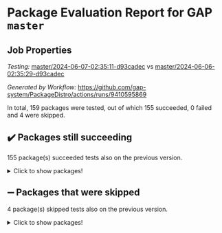 # Package Evaluation Report for GAP `master`

## Job Properties

*Testing:* [master/2024-06-07-02:35:11-d93cadec](https://github.com/gap-system/PackageDistro/blob/data/reports/master/2024-06-07-02:35:11-d93cadec) vs [master/2024-06-06-02:35:29-d93cadec](https://github.com/gap-system/PackageDistro/blob/data/reports/master/2024-06-06-02:35:29-d93cadec)

*Generated by Workflow:* https://github.com/gap-system/PackageDistro/actions/runs/9410595869

In total, 159 packages were tested, out of which 155 succeeded, 0 failed and 4 were skipped.

## :heavy_check_mark: Packages still succeeding

155 package(s) succeeded tests also on the previous version.
<details><summary>Click to show packages!</summary>

- 4ti2interface 2023.02-04 [(success)](https://github.com/gap-system/PackageDistro/actions/runs/9410595869/job/25922702924)
- ace 5.6.2 [(success)](https://github.com/gap-system/PackageDistro/actions/runs/9410595869/job/25922703127)
- aclib 1.3.2 [(success)](https://github.com/gap-system/PackageDistro/actions/runs/9410595869/job/25922703284)
- agt 0.3.1 [(success)](https://github.com/gap-system/PackageDistro/actions/runs/9410595869/job/25922703445)
- alnuth 3.2.1 [(success)](https://github.com/gap-system/PackageDistro/actions/runs/9410595869/job/25922703589)
- anupq 3.3.0 [(success)](https://github.com/gap-system/PackageDistro/actions/runs/9410595869/job/25922703736)
- atlasrep 2.1.8 [(success)](https://github.com/gap-system/PackageDistro/actions/runs/9410595869/job/25922703916)
- autodoc 2023.06.19 [(success)](https://github.com/gap-system/PackageDistro/actions/runs/9410595869/job/25922704072)
- automata 1.15 [(success)](https://github.com/gap-system/PackageDistro/actions/runs/9410595869/job/25922704304)
- automgrp 1.3.2 [(success)](https://github.com/gap-system/PackageDistro/actions/runs/9410595869/job/25922706562)
- autpgrp 1.11 [(success)](https://github.com/gap-system/PackageDistro/actions/runs/9410595869/job/25922706985)
- cap 2024.04-01 [(success)](https://github.com/gap-system/PackageDistro/actions/runs/9410595869/job/25922707295)
- caratinterface 2.3.6 [(success)](https://github.com/gap-system/PackageDistro/actions/runs/9410595869/job/25922708264)
- cddinterface 2022.11.01 [(success)](https://github.com/gap-system/PackageDistro/actions/runs/9410595869/job/25922709108)
- circle 1.6.6 [(success)](https://github.com/gap-system/PackageDistro/actions/runs/9410595869/job/25922709259)
- classicpres 1.22 [(success)](https://github.com/gap-system/PackageDistro/actions/runs/9410595869/job/25922709416)
- cohomolo 1.6.11 [(success)](https://github.com/gap-system/PackageDistro/actions/runs/9410595869/job/25922709541)
- congruence 1.2.6 [(success)](https://github.com/gap-system/PackageDistro/actions/runs/9410595869/job/25922709674)
- corelg 1.56 [(success)](https://github.com/gap-system/PackageDistro/actions/runs/9410595869/job/25922709827)
- crime 1.6 [(success)](https://github.com/gap-system/PackageDistro/actions/runs/9410595869/job/25922709961)
- crisp 1.4.6 [(success)](https://github.com/gap-system/PackageDistro/actions/runs/9410595869/job/25922710104)
- crypting 0.10.4 [(success)](https://github.com/gap-system/PackageDistro/actions/runs/9410595869/job/25922710251)
- cryst 4.1.27 [(success)](https://github.com/gap-system/PackageDistro/actions/runs/9410595869/job/25922710395)
- crystcat 1.1.10 [(success)](https://github.com/gap-system/PackageDistro/actions/runs/9410595869/job/25922710533)
- ctbllib 1.3.9 [(success)](https://github.com/gap-system/PackageDistro/actions/runs/9410595869/job/25922710673)
- cubefree 1.19 [(success)](https://github.com/gap-system/PackageDistro/actions/runs/9410595869/job/25922710814)
- curlinterface 2.3.2 [(success)](https://github.com/gap-system/PackageDistro/actions/runs/9410595869/job/25922710953)
- cvec 2.8.1 [(success)](https://github.com/gap-system/PackageDistro/actions/runs/9410595869/job/25922711086)
- datastructures 0.3.0 [(success)](https://github.com/gap-system/PackageDistro/actions/runs/9410595869/job/25922711200)
- deepthought 1.0.6 [(success)](https://github.com/gap-system/PackageDistro/actions/runs/9410595869/job/25922711336)
- design 1.8 [(success)](https://github.com/gap-system/PackageDistro/actions/runs/9410595869/job/25922711447)
- difsets 2.3.1 [(success)](https://github.com/gap-system/PackageDistro/actions/runs/9410595869/job/25922711552)
- digraphs 1.7.1 [(success)](https://github.com/gap-system/PackageDistro/actions/runs/9410595869/job/25922711673)
- edim 1.3.8 [(success)](https://github.com/gap-system/PackageDistro/actions/runs/9410595869/job/25922711797)
- example 4.3.4 [(success)](https://github.com/gap-system/PackageDistro/actions/runs/9410595869/job/25922711928)
- examplesforhomalg 2023.10-01 [(success)](https://github.com/gap-system/PackageDistro/actions/runs/9410595869/job/25922712080)
- factint 1.6.3 [(success)](https://github.com/gap-system/PackageDistro/actions/runs/9410595869/job/25922712194)
- ferret 1.0.11 [(success)](https://github.com/gap-system/PackageDistro/actions/runs/9410595869/job/25922712326)
- fga 1.5.0 [(success)](https://github.com/gap-system/PackageDistro/actions/runs/9410595869/job/25922712463)
- fining 1.5.6 [(success)](https://github.com/gap-system/PackageDistro/actions/runs/9410595869/job/25922712585)
- float 1.0.4 [(success)](https://github.com/gap-system/PackageDistro/actions/runs/9410595869/job/25922712703)
- format 1.4.4 [(success)](https://github.com/gap-system/PackageDistro/actions/runs/9410595869/job/25922712839)
- forms 1.2.11 [(success)](https://github.com/gap-system/PackageDistro/actions/runs/9410595869/job/25922712974)
- fplsa 1.2.6 [(success)](https://github.com/gap-system/PackageDistro/actions/runs/9410595869/job/25922713096)
- fr 2.4.13 [(success)](https://github.com/gap-system/PackageDistro/actions/runs/9410595869/job/25922713231)
- francy 2.0.3 [(success)](https://github.com/gap-system/PackageDistro/actions/runs/9410595869/job/25922713386)
- fwtree 1.3 [(success)](https://github.com/gap-system/PackageDistro/actions/runs/9410595869/job/25922713496)
- gapdoc 1.6.7 [(success)](https://github.com/gap-system/PackageDistro/actions/runs/9410595869/job/25922713610)
- gauss 2023.02-04 [(success)](https://github.com/gap-system/PackageDistro/actions/runs/9410595869/job/25922713731)
- gaussforhomalg 2023.11-01 [(success)](https://github.com/gap-system/PackageDistro/actions/runs/9410595869/job/25922713847)
- gbnp 1.0.5 [(success)](https://github.com/gap-system/PackageDistro/actions/runs/9410595869/job/25922713954)
- generalizedmorphismsforcap 2024.04-01 [(success)](https://github.com/gap-system/PackageDistro/actions/runs/9410595869/job/25922714074)
- genss 1.6.8 [(success)](https://github.com/gap-system/PackageDistro/actions/runs/9410595869/job/25922714192)
- gradedmodules 2024.01-01 [(success)](https://github.com/gap-system/PackageDistro/actions/runs/9410595869/job/25922714300)
- gradedringforhomalg 2023.08-01 [(success)](https://github.com/gap-system/PackageDistro/actions/runs/9410595869/job/25922714465)
- grape 4.9.0 [(success)](https://github.com/gap-system/PackageDistro/actions/runs/9410595869/job/25922714601)
- groupoids 1.74 [(success)](https://github.com/gap-system/PackageDistro/actions/runs/9410595869/job/25922714756)
- grpconst 2.6.5 [(success)](https://github.com/gap-system/PackageDistro/actions/runs/9410595869/job/25922714872)
- guarana 0.96.3 [(success)](https://github.com/gap-system/PackageDistro/actions/runs/9410595869/job/25922714992)
- guava 3.19 [(success)](https://github.com/gap-system/PackageDistro/actions/runs/9410595869/job/25922715148)
- hap 1.62 [(success)](https://github.com/gap-system/PackageDistro/actions/runs/9410595869/job/25922715324)
- hapcryst 0.1.15 [(success)](https://github.com/gap-system/PackageDistro/actions/runs/9410595869/job/25922715482)
- hecke 1.5.3 [(success)](https://github.com/gap-system/PackageDistro/actions/runs/9410595869/job/25922715661)
- help 4.0 [(success)](https://github.com/gap-system/PackageDistro/actions/runs/9410595869/job/25922715851)
- homalg 2024.01-01 [(success)](https://github.com/gap-system/PackageDistro/actions/runs/9410595869/job/25922715993)
- homalgtocas 2023.11-01 [(success)](https://github.com/gap-system/PackageDistro/actions/runs/9410595869/job/25922716144)
- idrel 2.47 [(success)](https://github.com/gap-system/PackageDistro/actions/runs/9410595869/job/25922716289)
- images 1.3.2 [(success)](https://github.com/gap-system/PackageDistro/actions/runs/9410595869/job/25922716413)
- intpic 0.3.0 [(success)](https://github.com/gap-system/PackageDistro/actions/runs/9410595869/job/25922716564)
- io 4.8.2 [(success)](https://github.com/gap-system/PackageDistro/actions/runs/9410595869/job/25922716699)
- io_forhomalg 2023.02-04 [(success)](https://github.com/gap-system/PackageDistro/actions/runs/9410595869/job/25922716815)
- irredsol 1.4.4 [(success)](https://github.com/gap-system/PackageDistro/actions/runs/9410595869/job/25922716978)
- json 2.2.1 [(success)](https://github.com/gap-system/PackageDistro/actions/runs/9410595869/job/25922717130)
- jupyterkernel 1.5.0 [(success)](https://github.com/gap-system/PackageDistro/actions/runs/9410595869/job/25922717264)
- jupyterviz 1.5.6 [(success)](https://github.com/gap-system/PackageDistro/actions/runs/9410595869/job/25922717426)
- kan 1.37 [(success)](https://github.com/gap-system/PackageDistro/actions/runs/9410595869/job/25922717540)
- kbmag 1.5.11 [(success)](https://github.com/gap-system/PackageDistro/actions/runs/9410595869/job/25922717676)
- laguna 3.9.6 [(success)](https://github.com/gap-system/PackageDistro/actions/runs/9410595869/job/25922717793)
- liealgdb 2.2.1 [(success)](https://github.com/gap-system/PackageDistro/actions/runs/9410595869/job/25922717914)
- liepring 2.8 [(success)](https://github.com/gap-system/PackageDistro/actions/runs/9410595869/job/25922718035)
- liering 2.4.2 [(success)](https://github.com/gap-system/PackageDistro/actions/runs/9410595869/job/25922718188)
- linearalgebraforcap 2024.04-02 [(success)](https://github.com/gap-system/PackageDistro/actions/runs/9410595869/job/25922718330)
- lins 0.9 [(success)](https://github.com/gap-system/PackageDistro/actions/runs/9410595869/job/25922718498)
- localizeringforhomalg 2023.10-01 [(success)](https://github.com/gap-system/PackageDistro/actions/runs/9410595869/job/25922718635)
- loops 3.4.3 [(success)](https://github.com/gap-system/PackageDistro/actions/runs/9410595869/job/25922718776)
- lpres 1.0.3 [(success)](https://github.com/gap-system/PackageDistro/actions/runs/9410595869/job/25922718937)
- majoranaalgebras 1.5.1 [(success)](https://github.com/gap-system/PackageDistro/actions/runs/9410595869/job/25922719126)
- mapclass 1.4.6 [(success)](https://github.com/gap-system/PackageDistro/actions/runs/9410595869/job/25922719281)
- matgrp 0.70 [(success)](https://github.com/gap-system/PackageDistro/actions/runs/9410595869/job/25922719439)
- matricesforhomalg 2024.02-01 [(success)](https://github.com/gap-system/PackageDistro/actions/runs/9410595869/job/25922719598)
- modisom 2.5.4 [(success)](https://github.com/gap-system/PackageDistro/actions/runs/9410595869/job/25922719767)
- modulepresentationsforcap 2024.04-01 [(success)](https://github.com/gap-system/PackageDistro/actions/runs/9410595869/job/25922719942)
- modules 2024.01-01 [(success)](https://github.com/gap-system/PackageDistro/actions/runs/9410595869/job/25922720110)
- monoidalcategories 2024.04-01 [(success)](https://github.com/gap-system/PackageDistro/actions/runs/9410595869/job/25922720285)
- nconvex 2022.09-01 [(success)](https://github.com/gap-system/PackageDistro/actions/runs/9410595869/job/25922720443)
- nilmat 1.4.2 [(success)](https://github.com/gap-system/PackageDistro/actions/runs/9410595869/job/25922720606)
- nock 1.5 [(success)](https://github.com/gap-system/PackageDistro/actions/runs/9410595869/job/25922720788)
- normalizinterface 1.3.6 [(success)](https://github.com/gap-system/PackageDistro/actions/runs/9410595869/job/25922721019)
- nq 2.5.11 [(success)](https://github.com/gap-system/PackageDistro/actions/runs/9410595869/job/25922721156)
- numericalsgps 1.3.1 [(success)](https://github.com/gap-system/PackageDistro/actions/runs/9410595869/job/25922721297)
- openmath 11.5.3 [(success)](https://github.com/gap-system/PackageDistro/actions/runs/9410595869/job/25922721427)
- orb 4.9.0 [(success)](https://github.com/gap-system/PackageDistro/actions/runs/9410595869/job/25922721555)
- packagemanager 1.4.3 [(success)](https://github.com/gap-system/PackageDistro/actions/runs/9410595869/job/25922721691)
- patternclass 2.4.3 [(success)](https://github.com/gap-system/PackageDistro/actions/runs/9410595869/job/25922721894)
- permut 2.0.5 [(success)](https://github.com/gap-system/PackageDistro/actions/runs/9410595869/job/25922722009)
- polenta 1.3.10 [(success)](https://github.com/gap-system/PackageDistro/actions/runs/9410595869/job/25922722147)
- polymaking 0.8.7 [(success)](https://github.com/gap-system/PackageDistro/actions/runs/9410595869/job/25922722333)
- primgrp 3.4.4 [(success)](https://github.com/gap-system/PackageDistro/actions/runs/9410595869/job/25922722463)
- profiling 2.5.4 [(success)](https://github.com/gap-system/PackageDistro/actions/runs/9410595869/job/25922722577)
- qdistrnd 0.9.4 [(success)](https://github.com/gap-system/PackageDistro/actions/runs/9410595869/job/25922722708)
- qpa 1.35 [(success)](https://github.com/gap-system/PackageDistro/actions/runs/9410595869/job/25922722837)
- quagroup 1.8.4 [(success)](https://github.com/gap-system/PackageDistro/actions/runs/9410595869/job/25922722958)
- radiroot 2.9 [(success)](https://github.com/gap-system/PackageDistro/actions/runs/9410595869/job/25922723082)
- rcwa 4.7.1 [(success)](https://github.com/gap-system/PackageDistro/actions/runs/9410595869/job/25922723206)
- rds 1.8 [(success)](https://github.com/gap-system/PackageDistro/actions/runs/9410595869/job/25922723311)
- recog 1.4.2 [(success)](https://github.com/gap-system/PackageDistro/actions/runs/9410595869/job/25922723432)
- repndecomp 1.3.0 [(success)](https://github.com/gap-system/PackageDistro/actions/runs/9410595869/job/25922723547)
- repsn 3.1.2 [(success)](https://github.com/gap-system/PackageDistro/actions/runs/9410595869/job/25922723648)
- resclasses 4.7.3 [(success)](https://github.com/gap-system/PackageDistro/actions/runs/9410595869/job/25922723739)
- ringsforhomalg 2023.11-02 [(success)](https://github.com/gap-system/PackageDistro/actions/runs/9410595869/job/25922723886)
- sco 2023.08-01 [(success)](https://github.com/gap-system/PackageDistro/actions/runs/9410595869/job/25922724009)
- scscp 2.4.2 [(success)](https://github.com/gap-system/PackageDistro/actions/runs/9410595869/job/25922724133)
- semigroups 5.3.7 [(success)](https://github.com/gap-system/PackageDistro/actions/runs/9410595869/job/25922724240)
- sglppow 2.4 [(success)](https://github.com/gap-system/PackageDistro/actions/runs/9410595869/job/25922724386)
- sgpviz 0.999.5 [(success)](https://github.com/gap-system/PackageDistro/actions/runs/9410595869/job/25922724545)
- simpcomp 2.1.14 [(success)](https://github.com/gap-system/PackageDistro/actions/runs/9410595869/job/25922724684)
- singular 2023.02.09 [(success)](https://github.com/gap-system/PackageDistro/actions/runs/9410595869/job/25922724792)
- sl2reps 1.1 [(success)](https://github.com/gap-system/PackageDistro/actions/runs/9410595869/job/25922724959)
- sla 1.5.3 [(success)](https://github.com/gap-system/PackageDistro/actions/runs/9410595869/job/25922725088)
- smallgrp 1.5.3 [(success)](https://github.com/gap-system/PackageDistro/actions/runs/9410595869/job/25922725232)
- smallsemi 0.7.0 [(success)](https://github.com/gap-system/PackageDistro/actions/runs/9410595869/job/25922725351)
- sonata 2.9.6 [(success)](https://github.com/gap-system/PackageDistro/actions/runs/9410595869/job/25922725465)
- sophus 1.27 [(success)](https://github.com/gap-system/PackageDistro/actions/runs/9410595869/job/25922725586)
- sotgrps 1.2 [(success)](https://github.com/gap-system/PackageDistro/actions/runs/9410595869/job/25922725723)
- spinsym 1.5.2 [(success)](https://github.com/gap-system/PackageDistro/actions/runs/9410595869/job/25922725863)
- standardff 1.0 [(success)](https://github.com/gap-system/PackageDistro/actions/runs/9410595869/job/25922726018)
- symbcompcc 1.3.2 [(success)](https://github.com/gap-system/PackageDistro/actions/runs/9410595869/job/25922726135)
- thelma 1.3 [(success)](https://github.com/gap-system/PackageDistro/actions/runs/9410595869/job/25922726246)
- tomlib 1.2.11 [(success)](https://github.com/gap-system/PackageDistro/actions/runs/9410595869/job/25922726362)
- toolsforhomalg 2023.11-01 [(success)](https://github.com/gap-system/PackageDistro/actions/runs/9410595869/job/25922726479)
- toric 1.9.5 [(success)](https://github.com/gap-system/PackageDistro/actions/runs/9410595869/job/25922726623)
- toricvarieties 2022.07.13 [(success)](https://github.com/gap-system/PackageDistro/actions/runs/9410595869/job/25922726757)
- transgrp 3.6.5 [(success)](https://github.com/gap-system/PackageDistro/actions/runs/9410595869/job/25922726872)
- typeset 1.2.2 [(success)](https://github.com/gap-system/PackageDistro/actions/runs/9410595869/job/25922727026)
- ugaly 4.1.3 [(success)](https://github.com/gap-system/PackageDistro/actions/runs/9410595869/job/25922727140)
- unipot 1.5 [(success)](https://github.com/gap-system/PackageDistro/actions/runs/9410595869/job/25922727263)
- unitlib 4.2.0 [(success)](https://github.com/gap-system/PackageDistro/actions/runs/9410595869/job/25922727366)
- utils 0.85 [(success)](https://github.com/gap-system/PackageDistro/actions/runs/9410595869/job/25922727454)
- uuid 0.7 [(success)](https://github.com/gap-system/PackageDistro/actions/runs/9410595869/job/25922727561)
- walrus 0.9991 [(success)](https://github.com/gap-system/PackageDistro/actions/runs/9410595869/job/25922727668)
- wedderga 4.10.5 [(success)](https://github.com/gap-system/PackageDistro/actions/runs/9410595869/job/25922727816)
- xmod 2.92 [(success)](https://github.com/gap-system/PackageDistro/actions/runs/9410595869/job/25922727933)
- xmodalg 1.23 [(success)](https://github.com/gap-system/PackageDistro/actions/runs/9410595869/job/25922728030)
- yangbaxter 0.10.3 [(success)](https://github.com/gap-system/PackageDistro/actions/runs/9410595869/job/25922728169)
- zeromqinterface 0.14 [(success)](https://github.com/gap-system/PackageDistro/actions/runs/9410595869/job/25922728653)
</details>

## :heavy_minus_sign: Packages that were skipped

4 package(s) skipped tests also on the previous version.
<details><summary>Click to show packages!</summary>

- browse 1.8.21 [(skipped)](https://github.com/gap-system/PackageDistro/actions/runs/9410595869/job/25922495512)
- itc 1.5.1 [(skipped)](https://github.com/gap-system/PackageDistro/actions/runs/9410595869/job/25922495512)
- polycyclic 2.16 [(skipped)](https://github.com/gap-system/PackageDistro/actions/runs/9410595869/job/25922495512)
- xgap 4.32 [(skipped)](https://github.com/gap-system/PackageDistro/actions/runs/9410595869/job/25922495512)
</details>

